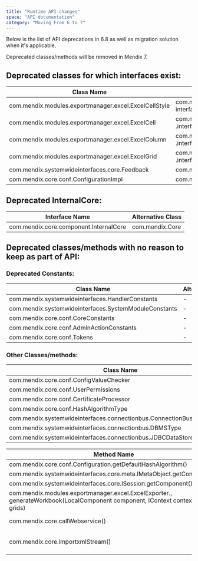 ```yaml
---
title: "Runtime API changes"
space: "API documentation"
category: "Moving From 6 to 7"
---
```

Below is the list of API deprecations in 6.8 as well as migration solution when it's applicable.

Deprecated classes/methods will be removed in Mendix 7.

## Deprecated classes for which interfaces exist:

| Class Name | Alternative Interface |
| --- | --- |
| com.mendix.modules.exportmanager.excel.ExcelCellStyle | com.mendix.modules.exportmanager, interfaces.excel, .IExcelCellStyle |
| com.mendix.modules.exportmanager.excel.ExcelCell | com.mendix.modules.exportmanager, .interfaces.excel, .IExcelCell |
| com.mendix.modules.exportmanager.excel.ExcelColumn | com.mendix.modules.exportmanager, .interfaces.excel, .IExcelColumn |
| com.mendix.modules.exportmanager.excel.ExcelGrid | com.mendix.modules.exportmanager, .interfaces.excel, .IExcelGrid |
| com.mendix.systemwideinterfaces.core.Feedback | com.mendix.systemwideinterfaces.core.IFeedback |
| com.mendix.core.conf.ConfigurationImpl | com.mendix.core.conf.Configuration |

## Deprecated InternalCore:

| Interface Name | Alternative Class |
| --- | --- |
| com.mendix.core.component.InternalCore | com.mendix.Core |

## Deprecated classes/methods with no reason to keep as part of API:

### Deprecated Constants:

| Class Name | Alternative |
| --- | --- |
| com.mendix.systemwideinterfaces.HandlerConstants | - |
| com.mendix.systemwideinterfaces.SystemModuleConstants | - |
| com.mendix.core.conf.CoreConstants | - |
| com.mendix.core.conf.AdminActionConstants | - |
| com.mendix.core.conf.Tokens | - |

### Other Classes/methods:

| Class Name | Alternative |
| --- | --- |
| com.mendix.core.conf.ConfigValueChecker | -  |
| com.mendix.core.conf.UserPermissions  | -  |
| com.mendix.core.conf.CertificateProcessor | - |
| com.mendix.core.conf.HashAlgorithmType | - |
| com.mendix.systemwideinterfaces.connectionbus.ConnectionBusException | - |
| com.mendix.systemwideinterfaces.connectionbus.DBMSType | - |
| com.mendix.systemwideinterfaces.connectionbus.JDBCDataStoreConfiguration | -  |

| Method Name | Alternative |
| --- | --- |
| com.mendix.core.conf.Configuration.getDefaultHashAlgorithm() | - |
| com.mendix.systemwideinterfaces.core.meta.IMetaObject.getComponent() | - |
| com.mendix.systemwideinterfaces.core.ISession.getComponent() | - |
| com.mendix.modules.exportmanager.excel.ExcelExporter., generateWorkbook(LocalComponent component, IContext context, List<IExcelGrid> grids) | - |
| com.mendix.core.callWebservice() | use microflow action `Call REST Action` to do HTTP Post |
| com.mendix.core.importxmlStream() | use com.mendix.core.importStream() instead |
